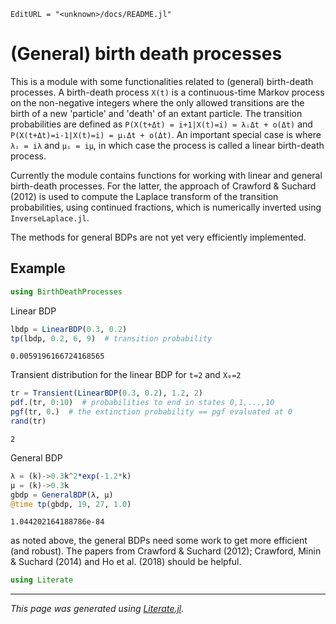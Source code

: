 ```@meta
EditURL = "<unknown>/docs/README.jl"
```

# (General) birth death processes

This is a module with some functionalities related to (general) birth-death processes. A birth-death process `X(t)` is a continuous-time Markov process on the non-negative integers where the only allowed transitions are the birth of a new 'particle' and 'death' of an extant particle. The transition probabilities are defined as `P(X(t+Δt) = i+1|X(t)=i) = λᵢΔt + o(Δt)` and `P(X(t+Δt)=i-1|X(t)=i) = μᵢΔt + o(Δt)`. An important special case is where `λᵢ = iλ` and `μᵢ = iμ`, in which case the process is called a linear birth-death process.

Currently the module contains functions for working with linear and general birth-death processes. For the latter, the approach of Crawford & Suchard (2012) is used to compute the Laplace transform of the transition probabilities, using continued fractions, which is numerically inverted using `InverseLaplace.jl`.

The methods for general BDPs are not yet very efficiently implemented.

## Example

```julia
using BirthDeathProcesses
```

Linear BDP

```julia
lbdp = LinearBDP(0.3, 0.2)
tp(lbdp, 0.2, 6, 9)  # transition probability
```

```
0.0059196166724168565
```

Transient distribution for the linear BDP for `t=2` and `X₀=2`

```julia
tr = Transient(LinearBDP(0.3, 0.2), 1.2, 2)
pdf.(tr, 0:10)  # probabilities to end in states 0,1,...,10
pgf(tr, 0.)  # the extinction probability == pgf evaluated at 0
rand(tr)
```

```
2
```

General BDP

```julia
λ = (k)->0.3k^2*exp(-1.2*k)
μ = (k)->0.3k
gbdp = GeneralBDP(λ, μ)
@time tp(gbdp, 19, 27, 1.0)
```

```
1.044202164188786e-84
```

as noted above, the general BDPs need some work to get more efficient (and robust). The papers from Crawford & Suchard (2012); Crawford, Minin & Suchard (2014) and Ho et al. (2018) should be helpful.

```julia
using Literate
```

---

*This page was generated using [Literate.jl](https://github.com/fredrikekre/Literate.jl).*

